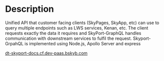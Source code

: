 # Description
Unified API that customer facing clients (SkyPages, SkyApp, etc) can use to query multiple endpoints such as LWS services, Kenan, etc. The client requests exactly the data it requires and SkyPort-GraphQL handles communication with downstream services to fulfil the request. Skyport-GrpahQL is implemented using Node.js, Apollo Server and express

[dt-skyport-docs.cf.dev-paas.bskyb.com](https://dt-skyport-docs.cf.dev-paas.bskyb.com/how-skyport-works/basics)

